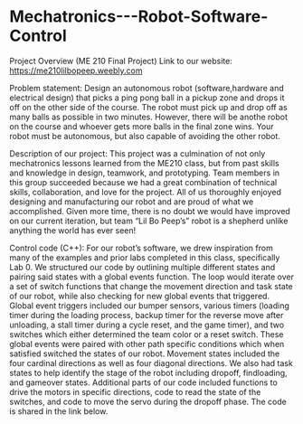 # Mechatronics---Robot-Software-Control

Project Overview (ME 210 Final Project)
Link to our website: https://me210lilbopeep.weebly.com

Problem statement:
Design an autonomous robot (software,hardware and electrical design) that picks a ping pong ball in a pickup zone and drops it off on the other side of the course. The robot must pick up and drop off as many balls as possible in two minutes. However, there will be anothe robot on the course and whoever gets more balls in the final zone wins. Your robot must be autonomous, but also capable of avoiding the other robot.

Description of our project:
This project was a culmination of not only mechatronics lessons learned from the ME210 class, but from past skills and knowledge in design, teamwork, and prototyping. Team members in this group succeeded because we had a great combination of technical skills, collaboration, and love for the project. All of us thoroughly enjoyed designing and manufacturing our robot and are proud of what we accomplished. Given more time, there is no doubt we would have improved on our current iteration, but team “Lil Bo Peep’s” robot is a shepherd unlike anything the world has ever seen! 

Control code (C++):
For our robot’s software, we drew inspiration from many of the examples and prior labs completed in this class, specifically Lab 0. We structured our code by outlining multiple different states and pairing said states with a global events function. The loop would iterate over a set of switch functions that change the movement direction and task state of our robot, while also checking for new global events that triggered. Global event triggers included our bumper sensors, various timers (loading timer during the loading process, backup timer for the reverse move after unloading, a stall timer during a cycle reset, and the game timer), and two switches which either determined the team color or a reset switch. These global events were paired with other path specific conditions which when satisfied switched the states of our robot. Movement states included the four cardinal directions as well as four diagonal directions. We also had task states to help identify the stage of the robot including dropoff, findloading, and gameover states. Additional parts of our code included functions to drive the motors in specific directions, code to read the state of the switches, and code to move the servo during the dropoff phase. The code is shared in the link below.

